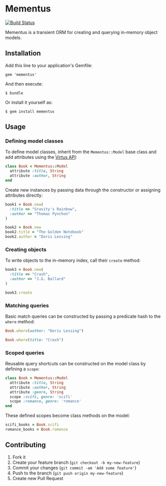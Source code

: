 # Mementus

[![Build Status](https://travis-ci.org/maetl/mementus.svg?branch=master)](https://travis-ci.org/maetl/mementus)

Mementus is a transient ORM for creating and querying in-memory object models.

## Installation

Add this line to your application's Gemfile:

    gem 'mementus'

And then execute:

    $ bundle

Or install it yourself as:

    $ gem install mementus

## Usage

### Defining model classes

To define model classes, inherit from the `Mementus::Model` base class and add attributes using the [Virtus API](https://github.com/solnic/virtus):

```ruby
class Book < Mementus::Model
  attribute :title, String
  attribute :author, String
end
```

Create new instances by passing data through the constructor or assigning attributes directly:

```ruby
book1 = Book.new(
  :title => "Gravity's Rainbow",
  :author => "Thomas Pynchon"
)

book2 = Book.new
book2.title = "The Golden Notebook"
book2.author = "Doris Lessing"
```

### Creating objects

To write objects to the in-memory index, call their `create` method:

```ruby
book3 = Book.new(
  :title => "Crash",
  :author => "J.G. Ballard"
)

book3.create
```

### Matching queries

Basic match queries can be constructed by passing a predicate hash to the `where` method:

```ruby
Book.where(author: "Doris Lessing")

Book.where(title: "Crash")
```

### Scoped queries

Reusable query shortcuts can be constructed on the model class by defining a `scope`:

```ruby
class Book < Mementus::Model
  attribute :title, String
  attribute :author, String
  attribute :genre, String
  scope :scifi, genre: 'scifi'
  scope :romance, genre: 'romance'
end 
```

These defined scopes become class methods on the model:

```ruby
scifi_books = Book.scifi
romance_books = Book.romance
```

## Contributing

1. Fork it
2. Create your feature branch (`git checkout -b my-new-feature`)
3. Commit your changes (`git commit -am 'Add some feature'`)
4. Push to the branch (`git push origin my-new-feature`)
5. Create new Pull Request

